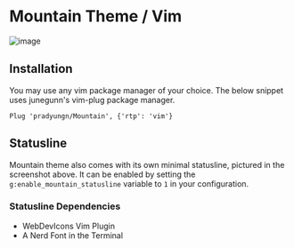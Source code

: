 # Mountain Theme / Vim
![image](https://raw.githubusercontent.com/hlissner/doom-emacs/vim/screenshot.png)

## Installation
You may use any vim package manager of your choice. The below snippet uses junegunn's vim-plug package manager.

``` vim-script
Plug 'pradyungn/Mountain', {'rtp': 'vim'}
```

## Statusline
Mountain theme also comes with its own minimal statusline, pictured in the screenshot above. It can be enabled by setting the `g:enable_mountain_statusline` variable to `1` in your configuration.

### Statusline Dependencies
- WebDevIcons Vim Plugin
- A Nerd Font in the Terminal
